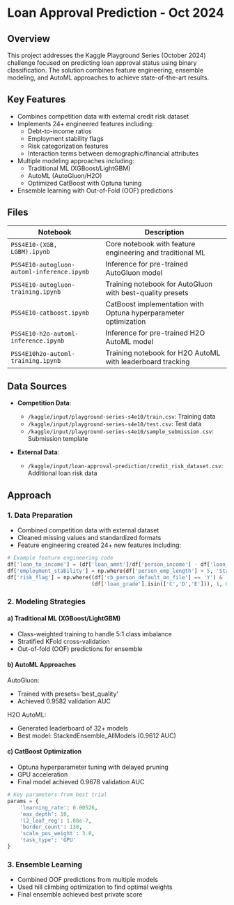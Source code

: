 # Loan Approval Prediction - Oct 2024

## Overview
This project addresses the Kaggle Playground Series (October 2024) challenge focused on predicting loan approval status using binary classification. The solution combines feature engineering, ensemble modeling, and AutoML approaches to achieve state-of-the-art results.

## Key Features
- Combines competition data with external credit risk dataset
- Implements 24+ engineered features including:
  - Debt-to-income ratios
  - Employment stability flags
  - Risk categorization features
  - Interaction terms between demographic/financial attributes
- Multiple modeling approaches including:
  - Traditional ML (XGBoost/LightGBM)
  - AutoML (AutoGluon/H2O)
  - Optimized CatBoost with Optuna tuning
- Ensemble learning with Out-of-Fold (OOF) predictions

## Files

| Notebook | Description |
|----------|-------------|
| `PSS4E10-(XGB, LGBM).ipynb` | Core notebook with feature engineering and traditional ML |
| `PSS4E10-autogluon-automl-inference.ipynb` | Inference for pre-trained AutoGluon model |
| `PSS4E10-autogluon-training.ipynb` | Training notebook for AutoGluon with best-quality presets |
| `PSS4E10-catboost.ipynb` | CatBoost implementation with Optuna hyperparameter optimization |
| `PSS4E10-h2o-automl-inference.ipynb` | Inference for pre-trained H2O AutoML model |
| `PSS4E10h2o-automl-training.ipynb` | Training notebook for H2O AutoML with leaderboard tracking |

## Data Sources

- **Competition Data**:
  - `/kaggle/input/playground-series-s4e10/train.csv`: Training data
  - `/kaggle/input/playground-series-s4e10/test.csv`: Test data
  - `/kaggle/input/playground-series-s4e10/sample_submission.csv`: Submission template

- **External Data**:
  - `/kaggle/input/loan-approval-prediction/credit_risk_dataset.csv`: Additional loan risk data

## Approach

### 1. Data Preparation

- Combined competition data with external dataset
- Cleaned missing values and standardized formats
- Feature engineering created 24+ new features including:

```python
# Example feature engineering code
df['loan_to_income'] = (df['loan_amnt']/df['person_income'] - df['loan_percent_income'])
df['employment_stability'] = np.where(df['person_emp_length'] > 5, 'Stable', 'Unstable')
df['risk_flag'] = np.where((df['cb_person_default_on_file'] == 'Y') & 
                           (df['loan_grade'].isin(['C','D','E'])), 1, 0)
```

### 2. Modeling Strategies
#### a) Traditional ML (XGBoost/LightGBM)
- Class-weighted training to handle 5:1 class imbalance
- Stratified KFold cross-validation
- Out-of-fold (OOF) predictions for ensemble

#### b) AutoML Approaches
AutoGluon:

- Trained with presets='best_quality'
- Achieved 0.9582 validation AUC

H2O AutoML:

- Generated leaderboard of 32+ models
- Best model: StackedEnsemble_AllModels (0.9612 AUC)

#### c) CatBoost Optimization
- Optuna hyperparameter tuning with delayed pruning
- GPU acceleration
- Final model achieved 0.9678 validation AUC

``` python
# Key parameters from best trial
params = {
    'learning_rate': 0.00526,
    'max_depth': 10,
    'l2_leaf_reg': 1.08e-7,
    'border_count': 130,
    'scale_pos_weight': 3.0,
    'task_type': 'GPU'
}
```
### 3. Ensemble Learning
- Combined OOF predictions from multiple models
- Used hill climbing optimization to find optimal weights
- Final ensemble achieved best private score
